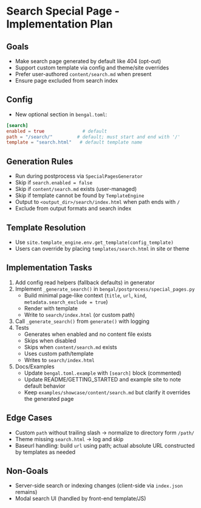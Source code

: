 # Search Special Page - Implementation Plan

## Goals
- Make search page generated by default like 404 (opt-out)
- Support custom template via config and theme/site overrides
- Prefer user-authored `content/search.md` when present
- Ensure page excluded from search index

## Config
- New optional section in `bengal.toml`:

```toml
[search]
enabled = true              # default
path = "/search/"         # default; must start and end with '/'
template = "search.html"   # default template name
```

## Generation Rules
- Run during postprocess via `SpecialPagesGenerator`
- Skip if `search.enabled = false`
- Skip if `content/search.md` exists (user-managed)
- Skip if template cannot be found by `TemplateEngine`
- Output to `<output_dir>/search/index.html` when path ends with `/`
- Exclude from output formats and search index

## Template Resolution
- Use `site.template_engine.env.get_template(config_template)`
- Users can override by placing `templates/search.html` in site or theme

## Implementation Tasks
1) Add config read helpers (fallback defaults) in generator
2) Implement `_generate_search()` in `bengal/postprocess/special_pages.py`
   - Build minimal page-like context (`title`, `url`, `kind`, `metadata.search_exclude = true`)
   - Render with template
   - Write to `search/index.html` (or custom path)
3) Call `_generate_search()` from `generate()` with logging
4) Tests
   - Generates when enabled and no content file exists
   - Skips when disabled
   - Skips when `content/search.md` exists
   - Uses custom path/template
   - Writes to `search/index.html`
5) Docs/Examples
   - Update `bengal.toml.example` with `[search]` block (commented)
   - Update README/GETTING_STARTED and example site to note default behavior
   - Keep `examples/showcase/content/search.md` but clarify it overrides the generated page

## Edge Cases
- Custom `path` without trailing slash → normalize to directory form `/path/`
- Theme missing `search.html` → log and skip
- Baseurl handling: build `url` using path; actual absolute URL constructed by templates as needed

## Non-Goals
- Server-side search or indexing changes (client-side via `index.json` remains)
- Modal search UI (handled by front-end template/JS)

